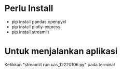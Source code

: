 # Perlu Install

- pip install pandas openpyxl
- pip install plotly-express
- pip install streamlit

# Untuk menjalankan aplikasi

Ketikkan "streamlit run uas_12220106.py" pada terminal
